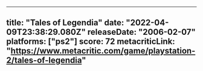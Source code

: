 
---
title: "Tales of Legendia"
date: "2022-04-09T23:38:29.080Z"
releaseDate: "2006-02-07"
platforms: ["ps2"]
score: 72
metacriticLink: "https://www.metacritic.com/game/playstation-2/tales-of-legendia"
---
